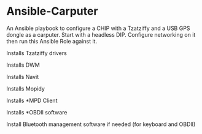 # Ansible-Carputer

An Ansible playbook to configure a CHIP with a Tzatziffy and a USB GPS dongle as a carputer.  Start with a headless DIP.  Configure networking on it then run this Ansible Role against it.

Installs Tzatziffy drivers

Installs DWM

Installs Navit

Installs Mopidy

Installs *MPD Client

Installs *OBDII software

Install Bluetooth management software if needed (for keyboard and OBDII)


